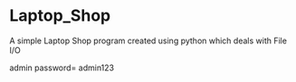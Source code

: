 # Laptop_Shop
A simple Laptop Shop program created using python which deals with File I/O

admin password= admin123
